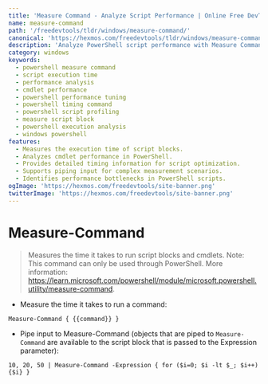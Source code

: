 ```yaml
---
title: 'Measure Command - Analyze Script Performance | Online Free DevTools by Hexmos'
name: measure-command
path: '/freedevtools/tldr/windows/measure-command/'
canonical: 'https://hexmos.com/freedevtools/tldr/windows/measure-command/'
description: 'Analyze PowerShell script performance with Measure Command. Measure execution time and optimize code using this powerful command. Free online tool, no registration required.'
category: windows
keywords:
  - powershell measure command
  - script execution time
  - performance analysis
  - cmdlet performance
  - powershell performance tuning
  - powershell timing command
  - powershell script profiling
  - measure script block
  - powershell execution analysis
  - windows powershell
features:
  - Measures the execution time of script blocks.
  - Analyzes cmdlet performance in PowerShell.
  - Provides detailed timing information for script optimization.
  - Supports piping input for complex measurement scenarios.
  - Identifies performance bottlenecks in PowerShell scripts.
ogImage: 'https://hexmos.com/freedevtools/site-banner.png'
twitterImage: 'https://hexmos.com/freedevtools/site-banner.png'
---
```


# Measure-Command

> Measures the time it takes to run script blocks and cmdlets.
> Note: This command can only be used through PowerShell.
> More information: <https://learn.microsoft.com/powershell/module/microsoft.powershell.utility/measure-command>.

- Measure the time it takes to run a command:

`Measure-Command { {{command}} }`

- Pipe input to Measure-Command (objects that are piped to `Measure-Command` are available to the script block that is passed to the Expression parameter):

`10, 20, 50 | Measure-Command -Expression { for ($i=0; $i -lt $_; $i++) {$i} }`
